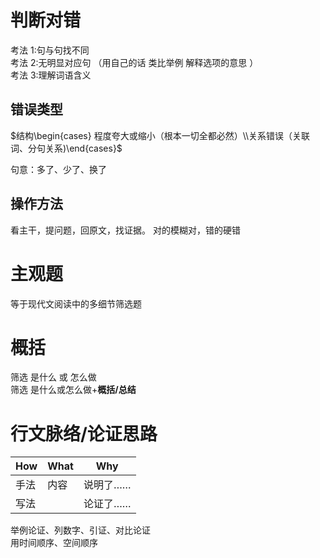 # 判断对错

考法 1:句与句找不同  
考法 2:无明显对应句 （用自己的话 类比举例
解释选项的意思
）  
考法 3:理解词语含义

## 错误类型

$结构\begin{cases}
程度夸大或缩小（根本一切全都必然）\\关系错误（关联词、分句关系)\end{cases}$

句意：多了、少了、换了

## 操作方法

看主干，提问题，回原文，找证据。
对的模糊对，错的硬错

# 主观题
等于现代文阅读中的多细节筛选题

# 概括

筛选 是什么 或 怎么做  
筛选 是什么或怎么做+**概括/总结**

# 行文脉络/论证思路

| How  | What | Why      |
| ---- | ---- | -------- |
| 手法 | 内容 | 说明了…… |
| 写法 |      | 论证了…… |

举例论证、列数字、引证、对比论证  
用时间顺序、空间顺序
